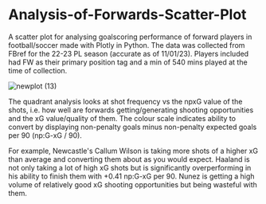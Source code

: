 # Analysis-of-Forwards-Scatter-Plot
A scatter plot for analysing goalscoring performance of forward players in football/soccer made with Plotly in Python. The data was collected from FBref for the 22-23 PL season (accurate as of 11/01/23). Players included had FW as their primary position tag and a min of 540 mins played at the time of collection. 

![newplot (13)](https://user-images.githubusercontent.com/122451735/212092224-3db58a86-a6b2-469a-bd08-e971b77bcaca.png)

The quadrant analysis looks at shot frequency vs the npxG value of the shots, i.e. how well are forwards getting/generating shooting opportunities and the xG value/quality of them. The colour scale indicates ability to convert by displaying non-penalty goals minus non-penalty expected goals per 90 (np:G-xG / 90). 

For example, Newcastle's Callum Wilson is taking more shots of a higher xG than average and converting them about as you would expect. Haaland is not only taking a lot of high xG shots but is significantly overperforming in his ability to finish them with +0.41 np:G-xG per 90. Nunez is getting a high volume of relatively good xG shooting opportunities but being wasteful with them.

